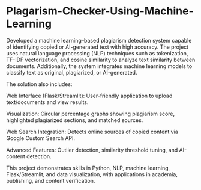 # Plagarism-Checker-Using-Machine-Learning
Developed a machine learning–based plagiarism detection system capable of identifying copied or AI-generated text with high accuracy. The project uses natural language processing (NLP) techniques such as tokenization, TF-IDF vectorization, and cosine similarity to analyze text similarity between documents. Additionally, the system integrates machine learning models to classify text as original, plagiarized, or AI-generated.

The solution also includes:

Web Interface (Flask/Streamlit): User-friendly application to upload text/documents and view results.

Visualization: Circular percentage graphs showing plagiarism score, highlighted plagiarized sections, and matched sources.

Web Search Integration: Detects online sources of copied content via Google Custom Search API.

Advanced Features: Outlier detection, similarity threshold tuning, and AI-content detection.

This project demonstrates skills in Python, NLP, machine learning, Flask/Streamlit, and data visualization, with applications in academia, publishing, and content verification.
